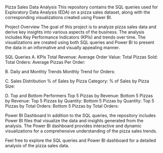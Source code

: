 Pizza Sales Data Analysis
This repository contains the SQL queries used for Exploratory Data Analysis (EDA) on a pizza sales dataset, along with the corresponding visualizations created using Power BI.

Project Overview
The goal of this project is to analyze pizza sales data and derive key insights into various aspects of the business. The analysis includes Key Performance Indicators (KPIs) and trends over time. The visualizations are created using both SQL queries and Power BI to present the data in an informative and visually appealing manner.

SQL Queries
A. KPIs
  Total Revenue:
  Average Order Value:
  Total Pizzas Sold:
  Total Orders:
  Average Pizzas Per Order:

B. Daily and Monthly Trends
  Monthly Trend for Orders:

C. Sales Distribution
  % of Sales by Pizza Category:
  % of Sales by Pizza Size:

D. Top and Bottom Performers
  Top 5 Pizzas by Revenue:
  Bottom 5 Pizzas by Revenue:
  Top 5 Pizzas by Quantity:
  Bottom 5 Pizzas by Quantity:
  Top 5 Pizzas by Total Orders:
  Bottom 5 Pizzas by Total Orders:

Power BI Dashboard
In addition to the SQL queries, the repository includes Power BI files that visualize the data and insights generated from the analysis. The Power BI dashboard provides interactive and dynamic visualizations for a comprehensive understanding of the pizza sales trends.

Feel free to explore the SQL queries and Power BI dashboard for a detailed analysis of the pizza sales data.
